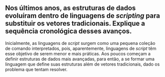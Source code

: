 ## Nos últimos anos, as estruturas de dados evoluíram dentro de linguagens de *scripting* para substituir os vetores tradicionais. Explique a sequência cronológica desses avanços.


Inicialmente, as linguagens de *script* surgem como uma pequena coleção de comando interpretados, pois, aparentemente, linguagens de *script* têm esse objetivo de serem menor e mais práticas. Aos poucos começam a definir estruturas de dados mais avançadas, para então, a se formar uma linguagem que define suas estruturas além de vetores tradicionais, dado os problema que tentam resolver.


